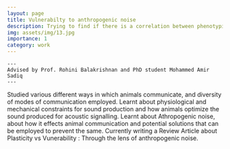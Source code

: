 ```yaml
---
layout: page
title: Vulnerabilty to anthropogenic noise
description: Trying to find if there is a correlation between phenotypic plasticity and vulnerabilityto anthropogenic noise. 
img: assets/img/13.jpg
importance: 1
category: work
---
```

    ---
    Advised by Prof. Rohini Balakrishnan and PhD student Mohammed Amir Sadiq
    ---
Studied various different ways in which animals communicate, and diversity of modes of communication employed.
Learnt about physiological and mechanical constraints for sound production and how animals optimize the sound produced for acoustic signalling.
Learnt about Athropogenic noise, about how it effects animal communication and potential solutions that can be employed to prevent the same.
Currently writing a Review Article about Plasticity vs Vunerability : Through the lens of anthropogenic noise.
